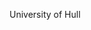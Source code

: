 [//]: # (Created by ./bin/manage_files.pl from ./species/Meloidogyne_enterolobii/PRJNA340324/Meloidogyne_enterolobii_PRJNA340324.summary.html on Thu Jun 11 13:44:41 2020)
University of Hull
